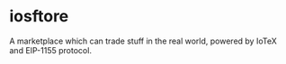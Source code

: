 # iosftore
A marketplace which can trade stuff in the real world, powered by IoTeX and EIP-1155 protocol.
